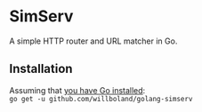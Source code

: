 # SimServ
A simple HTTP router and URL matcher in Go.

## Installation
Assuming that [you have Go installed](https://go.dev/doc/install):  
`go get -u github.com/willboland/golang-simserv`
